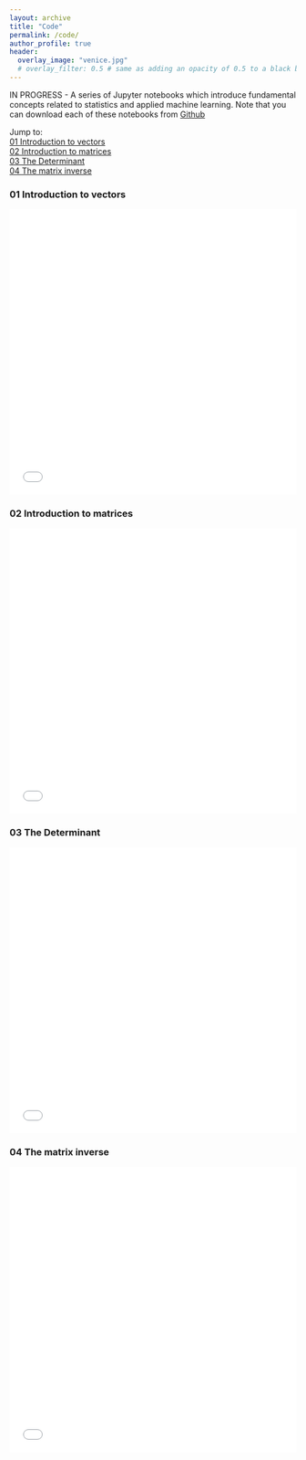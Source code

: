 ```yaml
---
layout: archive
title: "Code"
permalink: /code/
author_profile: true
header:
  overlay_image: "venice.jpg"
  # overlay_filter: 0.5 # same as adding an opacity of 0.5 to a black background
---
```

<!--
{% if author.googlescholar %}
  You can also find my articles on <u><a href="{{author.googlescholar}}">my Google Scholar profile</a>.</u>
{% endif %}

{% include base_path %}

{% for post in site.publications reversed %}
  {% include archive-single.html %}
{% endfor %}

 -->

IN PROGRESS - A series of Jupyter notebooks which introduce fundamental concepts related to statistics and applied machine learning. Note that you can download each of these notebooks from [Github](https://github.com/William-gregory/ML-fundamentals/)

Jump to: <br>
[01 Introduction to vectors](#vectors) <br>
[02 Introduction to matrices](#matrices) <br>
[03 The Determinant](#determinant) <br>
[04 The matrix inverse](#inverse) <br>

### 01 Introduction to vectors
<a id="vectors"></a>
<iframe src="/files/01_introduction_to_vectors.html" width="100%" height="500" frameborder="no" border="0" marginwidth="0" marginheight="0"></iframe>

### 02 Introduction to matrices
<a id="matrices"></a>
<iframe src="/files/02_introduction_to_matrices.html" width="100%" height="500" frameborder="no" border="0" marginwidth="0" marginheight="0"></iframe>

### 03 The Determinant
<a id="determinant"></a>
<iframe src="/files/03_determinant.html" width="100%" height="500" frameborder="no" border="0" marginwidth="0" marginheight="0"></iframe>

### 04 The matrix inverse
<a id="inverse"></a>
<iframe src="/files/04_matrix_inverses.html" width="100%" height="500" frameborder="no" border="0" marginwidth="0" marginheight="0"></iframe>

